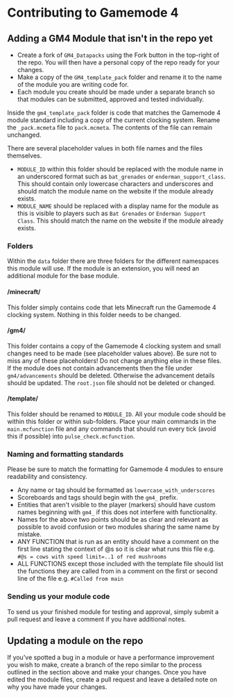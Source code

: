 Contributing to Gamemode 4
==========================

## Adding a GM4 Module that isn't in the repo yet
- Create a fork of `GM4_Datapacks` using the Fork button in the top-right of the repo. You will then have a personal copy of the repo ready for your changes.
- Make a copy of the `GM4_template_pack` folder and rename it to the name of the module you are writing code for.
- Each module you create should be made under a separate branch so that modules can be submitted, approved and tested individually.

Inside the `gm4_template_pack` folder is code that matches the Gamemode 4 module standard including a copy of the current clocking system. Rename the `_pack.mcmeta` file to `pack.mcmeta`. The contents of the file can remain unchanged.

There are several placeholder values in both file names and the files themselves.
- `MODULE_ID` within this folder should be replaced with the module name in an underscored format such as `bat_grenades` or `enderman_support_class`. This should contain only lowercase characters and underscores and should match the module name on the website if the module already exists.
- `MODULE_NAME` should be replaced with a display name for the module as this is visible to players such as `Bat Grenades` or `Enderman Support Class`. This should match the name on the website if the module already exists.

### Folders
Within the `data` folder there are three folders for the different namespaces this module will use. If the module is an extension, you will need an additional module for the base module.
#### /minecraft/
This folder simply contains code that lets Minecraft run the Gamemode 4 clocking system. Nothing in this folder needs to be changed.
#### /gm4/
This folder contains a copy of the Gamemode 4 clocking system and small changes need to be made (see placeholder values above). Be sure not to miss any of these placeholders! Do not change anything else in these files.
If the module does not contain advancements then the file under `gm4/advancements` should be deleted. Otherwise the advancement details should be updated. The `root.json` file should not be deleted or changed.
#### /template/
This folder should be renamed to `MODULE_ID`. All your module code should be within this folder or within sub-folders. Place your main commands in the `main.mcfunction` file and any commands that should run every tick (avoid this if possible) into `pulse_check.mcfunction`.

### Naming and formatting standards
Please be sure to match the formatting for Gamemode 4 modules to ensure readability and consistency.

- Any name or tag should be formatted as `lowercase_with_underscores`
- Scoreboards and tags should begin with the `gm4_` prefix.
- Entities that aren't visible to the player (markers) should have custom names beginning with `gm4_` if this does not interfere with functionality.
- Names for the above two points should be as clear and relevant as possible to avoid confusion or two modules sharing the same name by mistake.
- ANY FUNCTION that is run as an entity should have a comment on the first line stating the context of @s so it is clear what runs this file e.g. `#@s = cows with speed limit=..1 of red mushrooms`
- ALL FUNCTIONS except those included with the template file should list the functions they are called from in a comment on the first or second line of the file e.g. `#Called from main`

### Sending us your module code
To send us your finished module for testing and approval, simply submit a pull request and leave a comment if you have additional notes.

## Updating a module on the repo
If you've spotted a bug in a module or have a performance improvement you wish to make, create a branch of the repo similar to the process outlined in the section above and make your changes. Once you have edited the module files, create a pull request and leave a detailed note on why you have made your changes.

